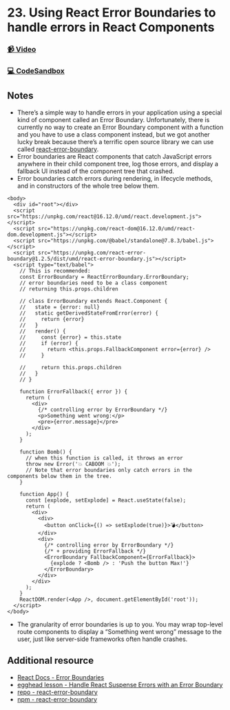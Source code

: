 # 23. Using React Error Boundaries to handle errors in React Components

### [📹 Video](https://egghead.io/lessons/react-v2-22-using-react-error-boundaries-to-handle-errors-in-react-components?pl=a-beginners-guide-to-react-v2-6c4d)

### [💻 CodeSandbox](https://codesandbox.io/s/github/kentcdodds/beginners-guide-to-react/tree/codesandbox/22-error-boundaries?from-embed)

## Notes

* There’s a simple way to handle errors in your application using a special kind of component called an Error Boundary. Unfortunately, there is currently no way to create an Error Boundary component with a function and you have to use a class component instead, but we got another lucky break because there’s a terrific open source library we can use called [react-error-boundary](https://github.com/bvaughn/react-error-boundary).
* Error boundaries are React components that catch JavaScript errors anywhere in their child component tree, log those errors, and display a fallback UI instead of the component tree that crashed.
* Error boundaries catch errors during rendering, in lifecycle methods, and in constructors of the whole tree below them.

```markup
<body>
  <div id="root"></div>
  <script src="https://unpkg.com/react@16.12.0/umd/react.development.js"></script>
  <script src="https://unpkg.com/react-dom@16.12.0/umd/react-dom.development.js"></script>
  <script src="https://unpkg.com/@babel/standalone@7.8.3/babel.js"></script>
  <script src="https://unpkg.com/react-error-boundary@1.2.5/dist/umd/react-error-boundary.js"></script>
  <script type="text/babel">
    // This is recommended:
    const ErrorBoundary = ReactErrorBoundary.ErrorBoundary;
    // error boundaries need to be a class component
    // returning this.props.children

    // class ErrorBoundary extends React.Component {
    //   state = {error: null}
    //   static getDerivedStateFromError(error) {
    //     return {error}
    //   }
    //   render() {
    //     const {error} = this.state
    //     if (error) {
    //       return <this.props.FallbackComponent error={error} />
    //     }

    //     return this.props.children
    //   }
    // }

    function ErrorFallback({ error }) {
      return (
        <div>
          {/* controlling error by ErrorBoundary */}
          <p>Something went wrong:</p>
          <pre>{error.message}</pre>
        </div>
      );
    }

    function Bomb() {
      // when this function is called, it throws an error
      throw new Error('💥 CABOOM 💥');
      // Note that error boundaries only catch errors in the components below them in the tree.
    }

    function App() {
      const [explode, setExplode] = React.useState(false);
      return (
        <div>
          <div>
            <button onClick={() => setExplode(true)}>💣</button>
          </div>
          <div>
            {/* controlling error by ErrorBoundary */}
            {/* + providing ErrorFallback */}
            <ErrorBoundary FallbackComponent={ErrorFallback}>
              {explode ? <Bomb /> : 'Push the button Max!'}
            </ErrorBoundary>
          </div>
        </div>
      );
    }
    ReactDOM.render(<App />, document.getElementById('root'));
  </script>
</body>
```

* The granularity of error boundaries is up to you. You may wrap top-level route components to display a “Something went wrong” message to the user, just like server-side frameworks often handle crashes.

## Additional resource

* [React Docs - Error Boundaries](https://reactjs.org/docs/error-boundaries.html)
* [egghead lesson - Handle React Suspense Errors with an Error Boundary](https://egghead.io/lessons/react-handle-react-suspense-errors-with-an-error-boundary)
* [repo - react-error-boundary](https://github.com/bvaughn/react-error-boundary)
* [npm - react-error-boundary](https://www.npmjs.com/package/react-error-boundary)

